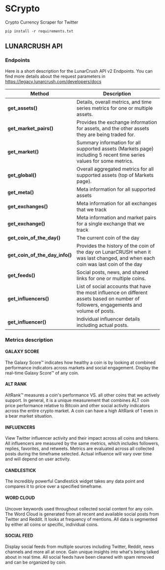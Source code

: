 # SCrypto
Crypto Currency Scraper for Twitter

```
pip install -r requirements.txt
```

## LUNARCRUSH API

### Endpoints
Here is a short description for the LunarCrush API v2 Endpoints.
You can find more details about the request parameters in <https://legacy.lunarcrush.com/developers/docs> 

| Method         | Description     |
|--------------|-----------|
| **get_assets()** | Details, overall metrics, and time series metrics for one or multiple assets.      |
| **get_market_pairs()** | Provides the exchange information for assets, and the other assets they are being traded for.  |
| **get_market()** | Summary information for all supported assets (Markets page) including 5 recent time series values for some metrics.  |
| **get_global()** | Overall aggregated metrics for all supported assets (top of Markets page).  |
| **get_meta()** | Meta information for all supported assets  |
| **get_exchanges()** | Meta information for all exchanges that we track  |
| **get_exchange()** | Meta information and market pairs for a single exchange that we track  |
| **get_coin_of_the_day()** | The current coin of the day  |
| **get_coin_of_the_day_info()** | Provides the history of the coin of the day on LunarCRUSH when it was last changed, and when each coin was last coin of the day  |
| **get_feeds()** | Social posts, news, and shared links for one or multiple coins.  |
| **get_influencers()** | List of social accounts that have the most influence on different assets based on number of followers, engagements and volume of posts.  |
| **get_influencer()** | Individual influencer details including actual posts.  |

### Metrics description
#### GALAXY SCORE
The Galaxy Score™ indicates how healthy a coin is by looking at combined performance indicators across markets and social engagement.
Display the real-time Galaxy Score™ of any coin.
#### ALT RANK
AltRank™ measures a coin's performance VS. all other coins that we actively support.
In general, it is a unique measurement that combines ALT coin price performance relative to Bitcoin and other social activity
indicators across the entire crypto market. A coin can have a high AltRank of 1 even in a bear market situation.
#### INFLUENCERS
View Twitter influencer activity and their impact across all coins and tokens. All influencers are measured by the same metrics,
which includes followers, replies, favorites, and retweets. Metrics are evaluated across all collected posts during the timeframe selected.
Actual influence will vary over time and will depend on user activity.
#### CANDLESTICK
The incredibly powerful Candlestick widget takes any data point and compares it to price over a specified timeframe.
#### WORD CLOUD
Uncover keywords used throughout collected social content for any coin. The Word Cloud is generated from all recent and available
social posts from Twitter and Reddit. It looks at frequency of mentions. All data is segmented by either all coins or specific, individual coins.
#### SOCIAL FEED
Display social feeds from multiple sources including Twitter, Reddit, news channels and more all at once.
Gain unique insights into what's being talked about in real time. All social feeds have been cleaned with spam removed and can be organized by coin.

